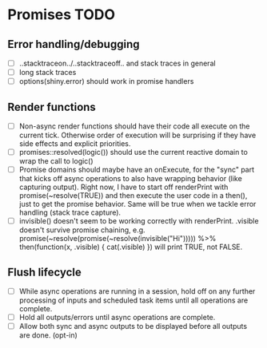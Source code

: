 # Promises TODO

## Error handling/debugging
- [ ] ..stacktraceon../..stacktraceoff.. and stack traces in general
- [ ] long stack traces
- [ ] options(shiny.error) should work in promise handlers

## Render functions
- [ ] Non-async render functions should have their code all execute on the current tick. Otherwise order of execution will be surprising if they have side effects and explicit priorities.
- [ ] promises::resolved(logic()) should use the current reactive domain to wrap the call to logic()
- [ ] Promise domains should maybe have an onExecute, for the "sync" part that kicks off async operations to also have wrapping behavior (like capturing output). Right now, I have to start off renderPrint with promise(~resolve(TRUE)) and then execute the user code in a then(), just to get the promise behavior. Same will be true when we tackle error handling (stack trace capture).
- [ ] invisible() doesn't seem to be working correctly with renderPrint. .visible doesn't survive promise chaining, e.g. promise(~resolve(promise(~resolve(invisible("Hi"))))) %>% then(function(x, .visible) { cat(.visible) }) will print TRUE, not FALSE.

## Flush lifecycle
- [ ] While async operations are running in a session, hold off on any further processing of inputs and scheduled task items until all operations are complete.
- [ ] Hold all outputs/errors until async operations are complete.
- [ ] Allow both sync and async outputs to be displayed before all outputs are done. (opt-in)
